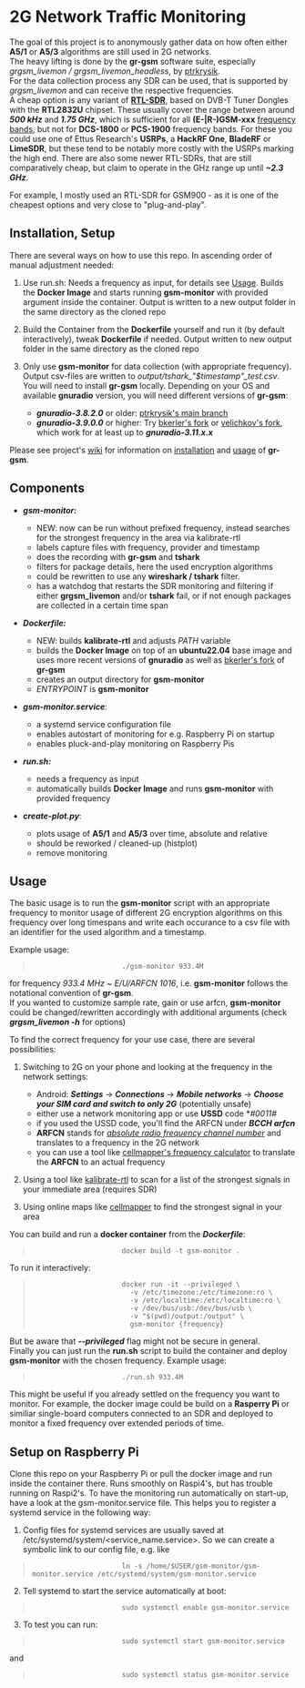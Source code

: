2G Network Traffic Monitoring
=============================
The goal of this project is to anonymously gather data on how often either **A5/1** or **A5/3** algorithms are still used in 2G networks.\
The heavy lifting is done by the **gr-gsm** software suite, especially *grgsm_livemon / grgsm_livemon_headles*s, by [ptrkrysik](https://github.com/ptrkrysik/gr-gsm). \
For the data collection process any SDR can be used, that is supported by *grgsm_livemon* and can receive the respective frequencies. \
A cheap option is any variant of [**RTL-SDR**](https://www.rtl-sdr.com/about-rtl-sdr/),  based on DVB-T Tuner Dongles with the **RTL2832U** chipset.
These usually cover the range between around ***500 kHz*** and ***1.75 GHz***, which is sufficient for all **(E-|R-)GSM-xxx** [frequency bands](https://en.wikipedia.org/wiki/GSM_frequency_bands), but not for **DCS-1800** or **PCS-1900** frequency bands. For these you could use one of Ettus Research's **USRPs**, a **HackRF One**, **BladeRF** or **LimeSDR**, but these tend to be notably more costly with the USRPs marking the high end. There are also some newer RTL-SDRs, that are still comparatively cheap, but claim to operate in the GHz range up until ***~2.3 GHz***.  

For example, I mostly used an RTL-SDR for GSM900 - as it is one of the cheapest options and very close to "plug-and-play". 

## Installation, Setup

There are several ways on how to use this repo. In ascending order of manual adjustment needed:

1. Use run.sh: Needs a frequency as input, for details see [Usage](#usage). Builds the **Docker Image** and starts running **gsm-monitor** with provided argument inside the container. Output is written to a new output folder in the same directory as the cloned repo  

2. Build the Container from the **Dockerfile** yourself and run it (by default interactively), tweak **Dockerfile** if needed. Output written to new output folder in the same directory as the cloned repo

3. Only use **gsm-monitor** for data collection (with appropriate frequency). Output csv-files are written to *output/tshark_"$timestamp"_test.csv*.\
You will need to install **gr-gsm** locally. Depending on your OS and available **gnuradio** version, you will need different versions of **gr-gsm**:
    * ***gnuradio-3.8.2.0*** or older: [ptrkrysik's main branch](https://github.com/ptrkrysik/gr-gsm)
    * ***gnuradio-3.9.0.0*** or higher: Try [bkerler's fork](https://github.com/bkerler/gr-gsm) or [velichkov's fork](https://github.com/bkerler/gr-gsm), which work for at least up to ***gnuradio-3.11.x.x***  


Please see project's [wiki](https://osmocom.org/projects/gr-gsm/wiki/index) for information on [installation](https://osmocom.org/projects/gr-gsm/wiki/Installation) and [usage](https://github.com/ptrkrysik/gr-gsm/wiki/Usage) of **gr-gsm**.
                
## Components

* ***gsm-monitor:*** 
  * NEW: now can be run without prefixed frequency, instead searches for the strongest frequency in the area via kalibrate-rtl
  * labels capture files with frequency, provider and timestamp
  * does the recording with **gr-gsm** and **tshark**
  * filters for package details, here the used encryption algorithms
  * could be rewritten to use any **wireshark / tshark** filter. 
  * has a watchdog that restarts the SDR monitoring and filtering if either **grgsm_livemon** and/or **tshark** fail, or if not enough packages are collected in a certain time span

* ***Dockerfile:*** 
  * NEW: builds **kalibrate-rtl** and adjusts *PATH* variable 
  * builds the **Docker Image** on top of an **ubuntu22.04** base image and uses more recent versions of **gnuradio** as well as [bkerler's fork](https://github.com/bkerler/gr-gsm) of **gr-gsm**
  * creates an output directory for **gsm-monitor**
  * *ENTRYPOINT* is **gsm-monitor**

* ***gsm-monitor.service***:
  * a systemd service configuration file
  * enables autostart of monitoring for e.g. Raspberry Pi on startup
  * enables pluck-and-play monitoring on Raspberry Pis

* ***run.sh:***
  * needs a frequency as input
  * automatically builds **Docker Image** and runs **gsm-monitor** with provided frequency

* ***create-plot.py***:
  * plots usage of **A5/1** and **A5/3** over time, absolute and relative
  * should be reworked / cleaned-up (histplot)
  * remove monitoring 

## Usage

The basic usage is to run the **gsm-monitor** script with an appropriate frequency to monitor usage of different 2G encryption algorithms on this frequency over long timespans and write each occurance to a csv file with an identifier for the used algorithm and a timestamp.

Example usage: 
>                           ./gsm-monitor 933.4M

for frequency *933.4 MHz* ~ *E/U/ARFCN 1016*, i.e. **gsm-monitor** follows the notational convention of **gr-gsm**.\
 If you wanted to customize sample rate, gain or use arfcn, **gsm-monitor** could be changed/rewritten accordingly with additional arguments (check ***grgsm_livemon -h*** for options)

To find the correct frequency for your use case, there are several possibilities:

1. Switching to 2G on your phone and looking at the frequency in the network settings:
    * Android: ***Settings*** $\rightarrow$ ***Connections*** $\rightarrow$ ***Mobile networks*** $\rightarrow$ ***Choose your SIM card and switch to only 2G*** (potentially unsafe)
    * either use a network monitoring app or use **USSD** code **\#0011#*
    * if you used the USSD code, you'll find the ARFCN under ***BCCH arfcn***
    * **ARFCN** stands for [*absolute radio frequency channel number*](https://en.wikipedia.org/wiki/Absolute_radio-frequency_channel_number) and translates to a frequency in the 2G network
    * you can use a tool like [cellmapper's frequency calculator](https://www.cellmapper.net/arfcn) to translate the **ARFCN** to an actual frequency

2. Using a tool like [kalibrate-rtl](https://github.com/steve-m/kalibrate-rtl) to scan for a list of the strongest signals in your immediate area (requires SDR) 
3. Using online maps like [cellmapper](https://www.cellmapper.net/map) to find the strongest signal in your area


You can build and run a **docker container** from the ***Dockerfile***:
>                           docker build -t gsm-monitor .
To run it interactively: 
>                           docker run -it --privileged \
>                             -v /etc/timezone:/etc/timezone:ro \
>                             -v /etc/localtime:/etc/localtime:ro \
>                             -v /dev/bus/usb:/dev/bus/usb \
>                             -v "$(pwd)/output:/output" \
>                             gsm-monitor {frequency}

But be aware that ***--privileged*** flag might not be secure in general.\
Finally you can just run the **run.sh** script to build the container and deploy **gsm-monitor** with the chosen frequency. 
Example usage:
>                           ./run.sh 933.4M

This might be useful if you already settled on the frequency you want to monitor. For example, the docker image could be build on a **Rasperry Pi** or similiar single-board computers connected to an SDR and deployed to monitor a fixed frequency over extended periods of time.

## Setup on Raspberry Pi

Clone this repo on your Raspberry Pi or pull the docker image and run inside the container there. Runs smoothly on Raspi4's, but has trouble running on Raspi2's.
To have the monitoring run automatically on start-up, have a look at the gsm-monitor.service file. This helps you to register a systemd service in the following way:

1. Config files for systemd services are usually saved at /etc/systemd/system/<service_name.service>. So we can create a symbolic link to our config file, e.g. like
>                           ln -s /home/$USER/gsm-monitor/gsm-monitor.service /etc/systemd/system/gsm-monitor.service

2. Tell systemd to start the service automatically at boot:
>                           sudo systemctl enable gsm-monitor.service

3. To test you can run:
>                           sudo systemctl start gsm-monitor.service
and
>                           sudo systemctl status gsm-monitor.service
